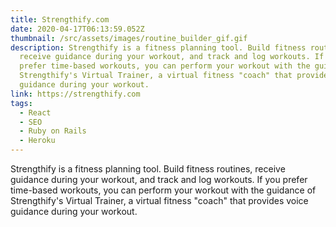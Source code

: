 ```yaml
---
title: Strengthify.com
date: 2020-04-17T06:13:59.052Z
thumbnail: /src/assets/images/routine_builder_gif.gif
description: Strengthify is a fitness planning tool. Build fitness routines,
  receive guidance during your workout, and track and log workouts. If you
  prefer time-based workouts, you can perform your workout with the guidance of
  Strengthify's Virtual Trainer, a virtual fitness "coach" that provides voice
  guidance during your workout.
link: https://strengthify.com
tags:
  - React
  - SEO
  - Ruby on Rails
  - Heroku
---
```

Strengthify is a fitness planning tool. Build fitness routines, receive guidance during your workout, and track and log workouts. If you prefer time-based workouts, you can perform your workout with the guidance of Strengthify's Virtual Trainer, a virtual fitness "coach" that provides voice guidance during your workout.